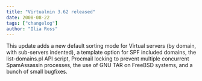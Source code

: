 ```yaml
---
title: "Virtualmin 3.62 released"
date: 2008-08-22
tags: ["changelog"]
author: "Ilia Ross"
---
```


This update adds a new default sorting mode for Virtual servers (by domain, with sub-servers indented), a template option for SPF included domains, the list-domains.pl API script, Procmail locking to prevent multiple concurrent SpamAssassin processes, the use of GNU TAR on FreeBSD systems, and a bunch of small bugfixes.
